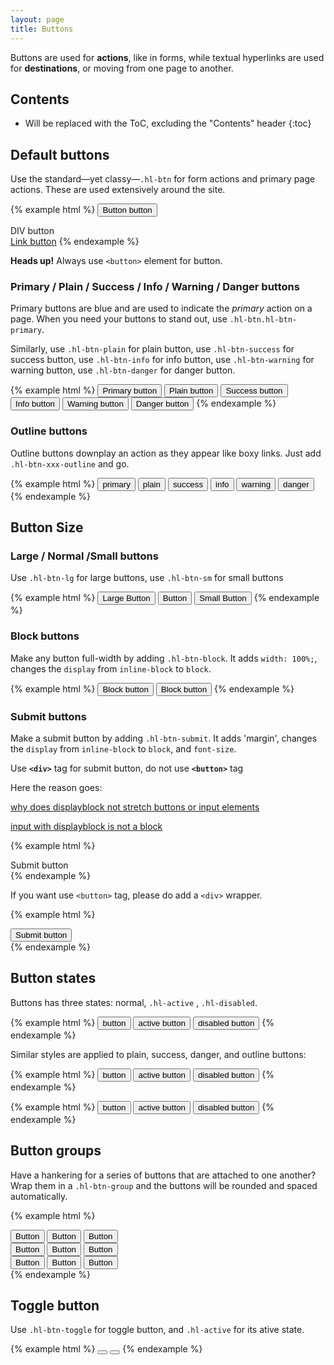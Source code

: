 ```yaml
---
layout: page
title: Buttons
---
```


Buttons are used for **actions**, like in forms, while textual hyperlinks are used for **destinations**, or moving from one page to another.

## Contents

* Will be replaced with the ToC, excluding the "Contents" header
{:toc}

## Default buttons

Use the standard—yet classy—`.hl-btn` for form actions and primary page actions. These are used extensively around the site.

<!-- When using a `<button>` element, **always specify a `type`**. When using a `<a>` element, **always add `role="button"` for accessibility**. -->

{% example html %}
<button class="hl-btn">Button button</button>
<div class="hl-btn">DIV button</div>
<a class="hl-btn" href="#">Link button</a>
{% endexample %}

**Heads up!** Always use `<button>` element for button.

### Primary / Plain / Success / Info / Warning / Danger buttons

Primary buttons are blue and are used to indicate the *primary* action on a page. When you need your buttons to stand out, use `.hl-btn.hl-btn-primary`.

Similarly, use `.hl-btn-plain` for plain button, use `.hl-btn-success` for success button, use `.hl-btn-info` for info button, use `.hl-btn-warning` for warning button, use `.hl-btn-danger` for danger button.

{% example html %}
<button class="hl-btn hl-btn-primary">Primary button</button>
<button class="hl-btn hl-btn-plain">Plain button</button>
<button class="hl-btn hl-btn-success">Success button</button>
<button class="hl-btn hl-btn-info">Info button</button>
<button class="hl-btn hl-btn-warning">Warning button</button>
<button class="hl-btn hl-btn-danger">Danger button</button>
{% endexample %}

### Outline buttons

Outline buttons downplay an action as they appear like boxy links. Just add `.hl-btn-xxx-outline` and go.

{% example html %}
<button class="hl-btn hl-btn-primary-outline">primary</button>
<button class="hl-btn hl-btn-plain-outline">plain</button>
<button class="hl-btn hl-btn-success-outline">success</button>
<button class="hl-btn hl-btn-info-outline">info</button>
<button class="hl-btn hl-btn-warning-outline">warning</button>
<button class="hl-btn hl-btn-danger-outline">danger</button>
{% endexample %}


## Button Size

### Large / Normal /Small buttons

Use `.hl-btn-lg` for large buttons, use `.hl-btn-sm` for small buttons

{% example html %}
<button class="hl-btn hl-btn-primary hl-btn-lg">Large Button</button>
<button class="hl-btn hl-btn-primary">Button</button>
<button class="hl-btn hl-btn-primary hl-btn-sm">Small Button</button>
{% endexample %}

### Block buttons

Make any button full-width by adding `.hl-btn-block`. It adds `width: 100%;`, changes the `display` from `inline-block` to `block`.

{% example html %}
<button class="hl-btn hl-btn-block hl-btn-primary">Block button</button>
<button class="hl-btn hl-btn-block hl-btn-primary-outline">Block button</button>
{% endexample %}

### Submit buttons

Make a submit button by adding `.hl-btn-submit`. It adds 'margin', changes the `display` from `inline-block` to `block`, and `font-size`.

Use **`<div>`** tag for submit button, do not use **`<button>`** tag

Here the reason goes:

[why does displayblock not stretch buttons or input elements](http://stackoverflow.com/questions/16584890/why-does-displayblock-not-stretch-buttons-or-input-elements?rq=1)

[input with displayblock is not a block](http://stackoverflow.com/questions/1030793/input-with-displayblock-is-not-a-block-why-not?lq=1)

{% example html %}
<div class="hl-btn hl-btn-submit hl-btn-primary">Submit button</div>
{% endexample %}

If you want use `<button>` tag, please do add a `<div>` wrapper.

{% example html %}
<div class="hl-btn-submit">
  <button class="hl-btn hl-btn-block hl-btn-primary">Submit button</button>
</div>
{% endexample %}


## Button states

Buttons has three states: normal, `.hl-active` , `.hl-disabled`.

{% example html %}
<button class="hl-btn hl-btn-primary">button</button>
<button class="hl-btn hl-btn-primary hl-active">active button</button>
<button class="hl-btn hl-btn-primary hl-disabled">disabled button</button>
{% endexample %}

Similar styles are applied to plain, success, danger, and outline buttons:

{% example html %}
<button class="hl-btn hl-btn-success">button</button>
<button class="hl-btn hl-btn-success hl-active">active button</button>
<button class="hl-btn hl-btn-success hl-disabled">disabled button</button>
{% endexample %}

{% example html %}
<button class="hl-btn hl-btn-danger-outline">button</button>
<button class="hl-btn hl-btn-danger-outline hl-active">active button</button>
<button class="hl-btn hl-btn-danger-outline hl-disabled">disabled button</button>
{% endexample %}

## Button groups

Have a hankering for a series of buttons that are attached to one another? Wrap them in a `.hl-btn-group` and the buttons will be rounded and spaced automatically.

{% example html %}
<div class="hl-btn-group">
  <button class="hl-btn hl-btn-plain">Button</button>
  <button class="hl-btn hl-btn-plain">Button</button>
  <button class="hl-btn hl-btn-plain">Button</button>
</div>

<div class="hl-btn-group">
  <button class="hl-btn hl-btn-primary-outline">Button</button>
  <button class="hl-btn hl-btn-primary-outline">Button</button>
  <button class="hl-btn hl-btn-primary-outline">Button</button>
</div>

<div class="hl-btn-group">
  <button class="hl-btn hl-btn-sm hl-btn-info-outline">Button</button>
  <button class="hl-btn hl-btn-sm hl-btn-info-outline">Button</button>
  <button class="hl-btn hl-btn-sm hl-btn-info-outline">Button</button>
</div>
{% endexample %}

## Toggle button

Use `.hl-btn-toggle` for toggle button, and `.hl-active` for its ative state.

{% example html %}
<button class="hl-btn hl-btn-toggle"></button>
<button class="hl-btn hl-btn-toggle hl-active"></button>
{% endexample %}

